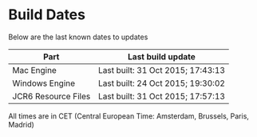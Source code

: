 # Build Dates

Below are the last known dates to updates

Part | Last build update
-----|-----
Mac Engine | Last built: 31 Oct 2015; 17:43:13
Windows Engine | Last built: 24 Oct 2015; 19:30:02
JCR6 Resource Files | Last built: 31 Oct 2015; 17:57:13
All times are in CET (Central European Time: Amsterdam, Brussels, Paris, Madrid)



